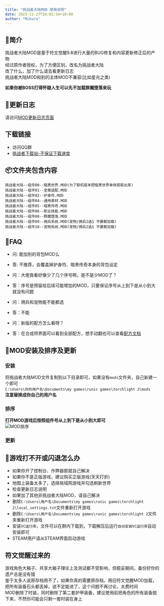 ```yaml
---
title: "挑战者大陆MOD 使用说明"
date: 2023-11-27T16:03:54+10:00
author: "Mikuro"
---
```

## 🚀简介
挑战者大陆MOD是基于符文觉醒9.8进行大量的BUG修复和内容更新修正后的产物  
经过原作者授权，为了方便区别，改名为挑战者大陆  
改了什么，加了什么请去看更新日志  
挑战者大陆MOD和别的主体MOD不兼容(比如星光之类)  

**如果你被BOSS打得怀疑人生可以先不加载群魔堕落来玩**


## 📝更新日志
请访问[MOD更新日志页面](https://tl2-mod.chr.moe/posts/imba-mod-changelog/)

## 下载链接
- 访问QQ群  
- [挑战者下载站-不保证下载速度](https://tl2-mod-download.chr.moe/)

## 📦️文件夹包含内容
```
挑战者大陆--组件00--暗黑世界.MOD(为了联机版本把暗黑世界单体提取出来)
挑战者大陆--组件01--至尊适配.MOD
挑战者大陆--组件02--护身符.MOD
挑战者大陆--组件04--通用素材.MOD
挑战者大陆--组件05--暗黑传奇.MOD
挑战者大陆--组件06--职业技能.MOD
挑战者大陆--组件08--群魔堕落.MOD
挑战者大陆--组件09--佣兵系统.MOD(宠物/佣兵2选1 不要都加载)
挑战者大陆--组件10--宠物系统.MOD(宠物/佣兵2选1 不要都加载)
```

## 💩FAQ
- 问: 能加别的背包MOD么  
- 答: 不推荐，会覆盖掉护身符、暗黑传奇本身的背包设定  

- 问：大佬我看好像少了几个序号啊，是不是少MOD了？  
- 答：序号是预留给后续可能增加的MOD，只要保证序号从上到下是从小到大就没有问题  

- 问：佣兵和宠物能不能都选  
- 答：不能  

- 问：新版的配方怎么看呀？
- 答：在合成师界面可以看到全部配方，想手动翻也可以查看[配方文档](https://tl2-mod.chr.moe/posts/challenger-mod-recipe-list/)

## 🔧MOD安装及排序及更新
### 安装
将挑战者大陆MOD文件复制到以下目录即可，如果没有`mods`文件夹，自己新建一个即可  
`C:\Users\你的用户名\Documents\my games\runic games\torchlight 2\mods`  
**注意替换成你自己的用户名**  
### 排序
**打开MOD游戏后按照组件号从上到下是从小到大即可**  
![MOD排序](https://tl2-mod.chr.moe/posts/post-img/mod-order.png)
### 更新


## 💬游戏打不开或闪退怎么办  
- 如果你开了控制台、作弊器那就自己解决
- 如果你不是正版游戏，建议购买正版游戏(天天打折)
- 地图上装备太多了，选择局域网游戏并勾选刷新世界
- 检查更新日志说明
- 如果加了其他非挑战者大陆MOD，请自己解决
- 删除`C:\Users\用户名\Documents\my games\runic games\torchlight 2\local_settings.txt`文件重新打开游戏
- 删除`C:\Users\用户名\Documents\my games\runic games\torchlight 2`文件夹重新打开游戏
- 安装`VC运行库`，文件可以在群内下载到，下载解压后运行`自动安装VC运行库`自动安装即可
- STEAM用户请从STEAM界面启动游戏  

## 符文觉醒过来的
游戏角色大箱子、共享大箱子理论上及测试都不受影响，但稳妥期间，备份好你的遗产总是没有错  
鉴于太多人说原存档用不了，如果你真的需要原存档，用旧符文觉醒MOD加载，把所有装备石头都丢掉，说不定能进了，这个问题不再讨论，太费时间  
MOD删除了时装，同时删除了第二套护甲装备，建议使用前把角色的所有装备脱下来，不然你可能会只剩一套时装在身上  

